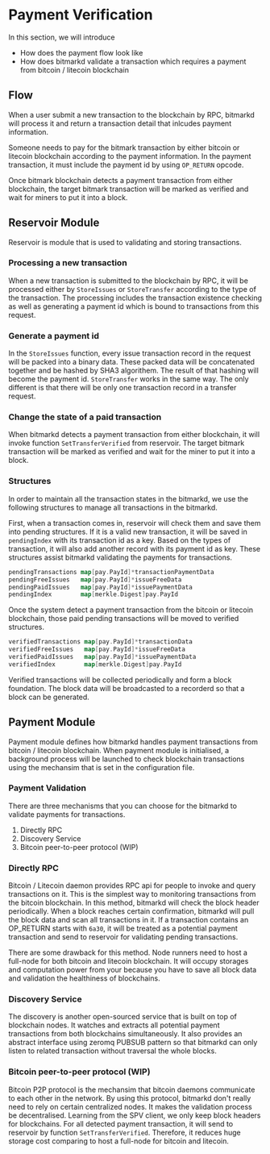 # Payment Verification

In this section, we will introduce

* How does the payment flow look like
* How does bitmarkd validate a transaction which requires a payment from bitcoin / litecoin blockchain

## Flow

When a user submit a new transaction to the blockchain by RPC, bitmarkd will process it and return a transaction detail that inlcudes payment information.

Someone needs to pay for the bitmark transaction by either bitcoin or litecoin blockchain according to the payment information. In the payment transaction, it must include the payment id by using `OP_RETURN` opcode.

Once bitmark blockchain detects a payment transaction from either blockchain, the target bitmark transaction will be marked as verified and wait for miners to put it into a block.

## Reservoir Module

Reservoir is module that is used to validating and storing transactions.

### Processing a new transaction

When a new transaction is submitted to the blockchain by RPC, it will be processed either by `StoreIssues` or `StoreTransfer` according to the type of the transaction. The processing includes the transaction existence checking as well as generating a payment id which is bound to transactions from this request.

### Generate a payment id

In the `StoreIssues` function, every issue transaction record in the request will be packed into a binary data. These packed data will be concatenated together and be hashed by SHA3 algorithem. The result of that hashing will become the payment id. `StoreTransfer` works in the same way. The only different is that there will be only one transaction record in a transfer request.

### Change the state of a paid transaction

When bitmarkd detects a payment transaction from either blockchain, it will invoke function `SetTransferVerified` from reservoir. The target bitmark transaction will be marked as verified and wait for the miner to put it into a block.

### Structures

In order to maintain all the transaction states in the bitmarkd, we use the following structures to manage all transactions in the bitmarkd.

First, when a transaction comes in, reservoir will check them and save them into pending structures. If it is a valid new transaction, it will be saved in `pendingIndex` with its transaction id as a key. Based on the types of transaction, it will also add another record with its payment id as key. These structures assist bitmarkd validating the payments for transactions.

```go
pendingTransactions map[pay.PayId]*transactionPaymentData
pendingFreeIssues   map[pay.PayId]*issueFreeData
pendingPaidIssues   map[pay.PayId]*issuePaymentData
pendingIndex        map[merkle.Digest]pay.PayId
```

Once the system detect a payment transaction from the bitcoin or litecoin blockchain, those paid pending transactions will be moved to verified structures.

```go
verifiedTransactions map[pay.PayId]*transactionData
verifiedFreeIssues   map[pay.PayId]*issueFreeData
verifiedPaidIssues   map[pay.PayId]*issuePaymentData
verifiedIndex        map[merkle.Digest]pay.PayId
```

Verified transactions will be collected periodically and form a block foundation. The block data will be broadcasted to a recorderd so that a block can be generated.

## Payment Module

Payment module defines how bitmarkd handles payment transactions from bitcoin / litecoin blockchain. When payment module is initialised, a background process will be launched to check blockchain transactions using the mechansim that is set in the configuration file.

### Payment Validation

There are three mechanisms that you can choose for the bitmarkd to validate payments for transactions.

1. Directly RPC
1. Discovery Service
1. Bitcoin peer-to-peer protocol (WIP)

### Directly RPC

Bitcoin / Litecoin daemon provides RPC api for people to invoke and query transactions on it. This is the simplest way to monitoring transactions from the bitcoin blockchain. In this method, bitmarkd will check the block header periodically. When a block reaches certain confirmation, bitmarkd will pull the block data and scan all transactions in it. If a transaction contains an OP_RETURN starts with `6a30`, it will be treated as a potential payment transaction and send to reservoir for validating pending transactions.

There are some drawback for this method. Node runners need to host a full-node for both bitcoin and litecoin blockchain. It will occupy storages and computation power from your because you have to save all block data and validation the healthiness of blockchains.

### Discovery Service

The discovery is another open-sourced service that is built on top of blockchain nodes. It watches and extracts all potential payment transactions from both blockchains simultaneously. It also provides an abstract interface using zeromq PUBSUB pattern so that bitmarkd can only listen to related transaction without traversal the whole blocks.

### Bitcoin peer-to-peer protocol (WIP)

Bitcoin P2P protocol is the mechansim that bitcoin daemons communicate to each other in the network. By using this protocol, bitmarkd don't really need to rely on certain centralized nodes. It makes the validation process be decentralised. Learning from the SPV client, we only keep block headers for blockchains. For all detected payment transaction, it will send to reservoir by function `SetTransferVerified`. Therefore, it reduces huge storage cost comparing to host a full-node for bitcoin and litecoin.
